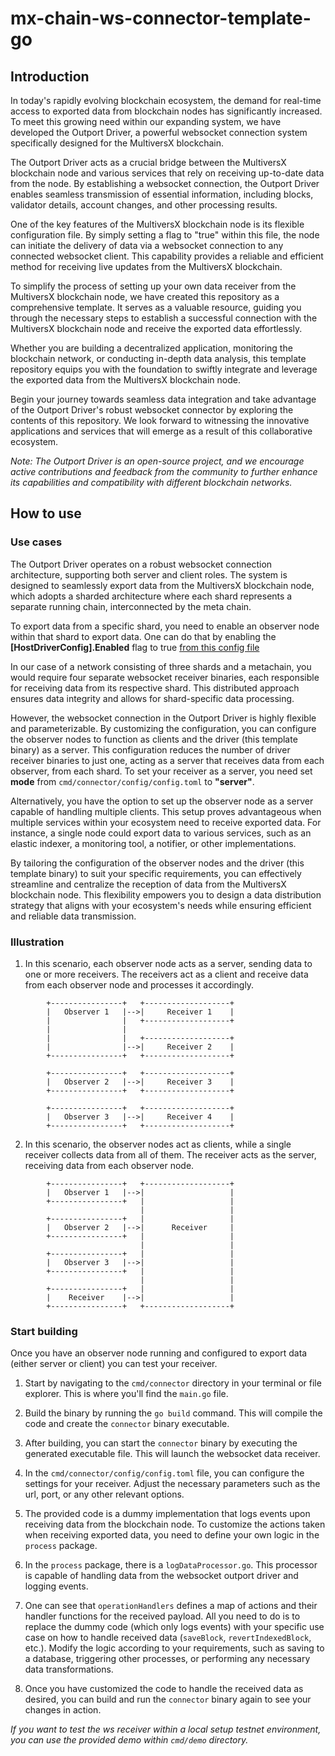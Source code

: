 # mx-chain-ws-connector-template-go

## Introduction

In today's rapidly evolving blockchain ecosystem, the demand for real-time access to exported data from blockchain nodes
has significantly increased. To meet this growing need within our expanding system, we have developed the Outport
Driver, a powerful websocket connection system specifically designed for the MultiversX blockchain.

The Outport Driver acts as a crucial bridge between the MultiversX blockchain node and various services that rely on
receiving up-to-date data from the node. By establishing a websocket connection, the Outport Driver enables seamless
transmission of essential information, including blocks, validator details, account changes, and other processing
results.

One of the key features of the MultiversX blockchain node is its flexible configuration file. By simply setting a flag
to "true" within this file, the node can initiate the delivery of data via a websocket connection to any connected
websocket client. This capability provides a reliable and efficient method for receiving live updates from the
MultiversX blockchain.

To simplify the process of setting up your own data receiver from the MultiversX blockchain node, we have created this
repository as a comprehensive template. It serves as a valuable resource, guiding you through the necessary steps to
establish a successful connection with the MultiversX blockchain node and receive the exported data effortlessly.

Whether you are building a decentralized application, monitoring the blockchain network, or conducting in-depth data
analysis, this template repository equips you with the foundation to swiftly integrate and leverage the exported data
from the MultiversX blockchain node.

Begin your journey towards seamless data integration and take advantage of the Outport Driver's robust websocket
connector by exploring the contents of this repository. We look forward to witnessing the innovative applications and
services that will emerge as a result of this collaborative ecosystem.

_Note: The Outport Driver is an open-source project, and we encourage active contributions and feedback from the
community to further enhance its capabilities and compatibility with different blockchain networks._

## How to use

### Use cases

The Outport Driver operates on a robust websocket connection architecture, supporting both server and client roles. The
system is designed to seamlessly export data from the MultiversX blockchain node, which adopts a sharded architecture
where each shard represents a separate running chain, interconnected by the meta chain.

To export data from a specific shard, you need to enable an observer node within that shard to export data. One can do
that
by enabling the **[HostDriverConfig].Enabled** flag to true
[from this config file](https://github.com/MultiversX/mx-chain-go/blob/master/cmd/node/config/external.toml)

In our case of a network consisting of three shards and a metachain, you would require four separate websocket receiver
binaries, each responsible for receiving data from its respective shard. This distributed approach ensures data
integrity and allows for shard-specific data processing.

However, the websocket connection in the Outport Driver is highly flexible and parameterizable. By customizing the
configuration, you can configure the observer nodes to function as clients and the driver (this template binary) as a
server. This configuration reduces the number of driver receiver binaries to just one, acting as a server that receives
data from each observer, from each shard. To set your receiver as a server, you need set **mode**
from `cmd/connector/config/config.toml` to **"server"**.

Alternatively, you have the option to set up the observer node as a server capable of handling multiple clients. This
setup proves advantageous when multiple services within your ecosystem need to receive exported data. For instance, a
single node could export data to various services, such as an elastic indexer, a monitoring tool, a notifier, or other
implementations.

By tailoring the configuration of the observer nodes and the driver (this template binary) to suit your specific
requirements, you can effectively streamline and centralize the reception of data from the MultiversX blockchain node.
This flexibility empowers you to design a data distribution strategy that aligns with your ecosystem's needs while
ensuring efficient and reliable data transmission.

### Illustration

1. In this scenario, each observer node acts as a server, sending data to one or more receivers. The receivers act as a
   client and receive data from each observer node and processes it accordingly.

```
        +----------------+   +-------------------+
        |   Observer 1   |-->|     Receiver 1    |
        |                |   +-------------------+
        |                |
        |                |   +-------------------+
        |                |-->|     Receiver 2    |
        +----------------+   +-------------------+
        
        +----------------+   +-------------------+
        |   Observer 2   |-->|     Receiver 3    |
        +----------------+   +-------------------+
        
        +----------------+   +-------------------+
        |   Observer 3   |-->|     Receiver 4    |
        +----------------+   +-------------------+                                                 
```

2. In this scenario, the observer nodes act as clients, while a single receiver collects data from all of them. The
   receiver acts as the server, receiving data from each observer node.

```
        +----------------+   +-------------------+
        |   Observer 1   |-->|                   |
        +----------------+   |                   |
                             |                   |
        +----------------+   |                   |
        |   Observer 2   |-->|      Receiver     |
        +----------------+   |                   |
                             |                   |
        +----------------+   |                   |
        |   Observer 3   |-->|                   |
        +----------------+   |                   |
                             |                   |
        +----------------+   |                   |
        |    Receiver    |-->|                   |
        +----------------+   +-------------------+
```

### Start building

Once you have an observer node running and configured to export data (either server or client) you can test your
receiver.

1. Start by navigating to the `cmd/connector` directory in your terminal or file explorer. This is where you'll find
   the `main.go` file.

2. Build the binary by running the `go build` command. This will compile the code and create the `connector` binary
   executable.

3. After building, you can start the `connector` binary by executing the generated executable file. This will launch the
   websocket data receiver.

4. In the `cmd/connector/config/config.toml` file, you can configure the settings for your receiver. Adjust the
   necessary parameters such as the url, port, or any other relevant options.

5. The provided code is a dummy implementation that logs events upon receiving data from the blockchain node. To
   customize the actions taken when receiving exported data, you need to define your own logic in the `process` package.

6. In the `process` package, there is a `logDataProcessor.go`. This processor is capable of handling data from the
   websocket outport driver and logging events.

7. One can see that `operationHandlers` defines a map of actions and their handler functions for the received payload.
   All you need to do is to replace the dummy code (which only logs events) with your specific use case on how to handle
   received data  (`saveBlock`, `revertIndexedBlock`, etc.). Modify the logic according to your requirements,
   such as saving to a database, triggering other processes, or performing any necessary data transformations.

8. Once you have customized the code to handle the received data as desired, you can build and run the `connector`
   binary again to see your changes in action.

_If you want to test the ws receiver within a local setup testnet environment, you can use the provided demo
within `cmd/demo` directory._